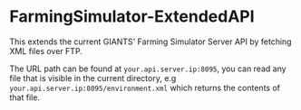 # FarmingSimulator-ExtendedAPI
This extends the current GIANTS' Farming Simulator Server API by fetching XML files over FTP. 

The URL path can be found at `your.api.server.ip:8095`, you can read any file that is visible in the current directory, e.g `your.api.server.ip:8095/environment.xml` which returns the contents of that file.